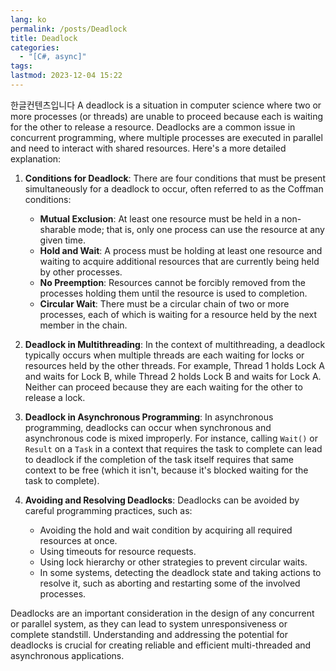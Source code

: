 ```yaml
---
lang: ko
permalink: /posts/Deadlock
title: Deadlock
categories:
  - "[C#, async]"
tags: 
lastmod: 2023-12-04 15:22
---
```


한글컨텐츠입니다
A deadlock is a situation in computer science where two or more processes (or threads) are unable to proceed because each is waiting for the other to release a resource. Deadlocks are a common issue in concurrent programming, where multiple processes are executed in parallel and need to interact with shared resources. Here's a more detailed explanation:

1. **Conditions for Deadlock**: There are four conditions that must be present simultaneously for a deadlock to occur, often referred to as the Coffman conditions:
    
    - **Mutual Exclusion**: At least one resource must be held in a non-sharable mode; that is, only one process can use the resource at any given time.
    - **Hold and Wait**: A process must be holding at least one resource and waiting to acquire additional resources that are currently being held by other processes.
    - **No Preemption**: Resources cannot be forcibly removed from the processes holding them until the resource is used to completion.
    - **Circular Wait**: There must be a circular chain of two or more processes, each of which is waiting for a resource held by the next member in the chain.
2. **Deadlock in Multithreading**: In the context of multithreading, a deadlock typically occurs when multiple threads are each waiting for locks or resources held by the other threads. For example, Thread 1 holds Lock A and waits for Lock B, while Thread 2 holds Lock B and waits for Lock A. Neither can proceed because they are each waiting for the other to release a lock.
    
3. **Deadlock in Asynchronous Programming**: In asynchronous programming, deadlocks can occur when synchronous and asynchronous code is mixed improperly. For instance, calling `Wait()` or `Result` on a `Task` in a context that requires the task to complete can lead to deadlock if the completion of the task itself requires that same context to be free (which it isn't, because it's blocked waiting for the task to complete).
    
4. **Avoiding and Resolving Deadlocks**: Deadlocks can be avoided by careful programming practices, such as:
    
    - Avoiding the hold and wait condition by acquiring all required resources at once.
    - Using timeouts for resource requests.
    - Using lock hierarchy or other strategies to prevent circular waits.
    - In some systems, detecting the deadlock state and taking actions to resolve it, such as aborting and restarting some of the involved processes.

Deadlocks are an important consideration in the design of any concurrent or parallel system, as they can lead to system unresponsiveness or complete standstill. Understanding and addressing the potential for deadlocks is crucial for creating reliable and efficient multi-threaded and asynchronous applications.